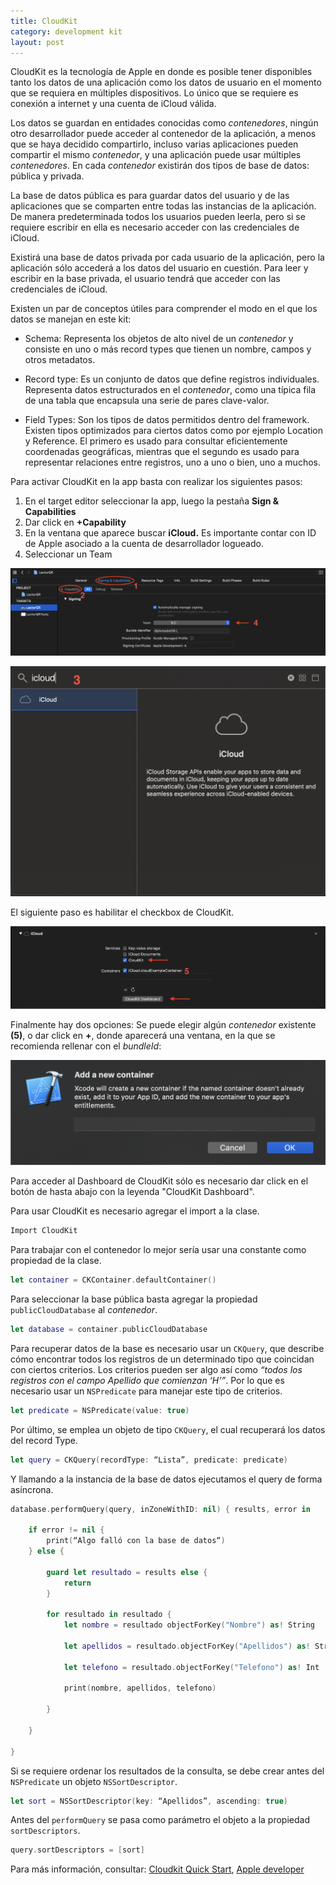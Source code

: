 ```yaml
---
title: CloudKit
category: development kit
layout: post
---
```


CloudKit es la tecnología  de Apple en donde es posible tener disponibles tanto los datos de una aplicación como los datos de usuario en el momento que se requiera en múltiples dispositivos. Lo único que se requiere es conexión a internet y una cuenta de iCloud válida.

Los datos se guardan en entidades conocidas como *contenedores*, ningún otro desarrollador puede acceder al contenedor de la aplicación, a menos que se haya decidido compartirlo, incluso varias aplicaciones pueden compartir el mismo *contenedor*, y una aplicación puede usar múltiples *contenedores*. En cada *contenedor* existirán dos tipos de base de datos: pública y privada.

La base de datos pública es para guardar datos del usuario y de las aplicaciones que se comparten entre todas las instancias de la aplicación. De manera predeterminada todos los usuarios pueden leerla, pero si se requiere escribir en ella es necesario acceder con las credenciales de iCloud.

Existirá una base de datos privada por cada usuario de la aplicación, pero la aplicación sólo accederá a los datos del usuario en cuestión. Para leer y escribir en la base privada, el usuario tendrá que acceder con las credenciales de iCloud.

Existen un par de conceptos útiles para comprender el modo en el que los datos se manejan en este kit:

-   Schema: Representa los objetos de alto nivel de un *contenedor* y consiste en uno o más record types que tienen un nombre, campos y otros metadatos.

-   Record type: Es un conjunto de datos que define registros individuales. Representa datos estructurados en el *contenedor*, como una típica fila de una tabla que encapsula una serie de pares clave-valor.

-   Field Types: Son los tipos de datos permitidos dentro del framework. Existen tipos optimizados para ciertos datos como por ejemplo Location y Reference. El primero es usado para consultar eficientemente coordenadas geográficas, mientras que el segundo es usado para representar relaciones entre registros, uno a uno o bien, uno a muchos.

Para activar CloudKit en la app basta con realizar los siguientes pasos:

1.  En el target editor seleccionar la app, luego la pestaña **Sign & Capabilities**
2.  Dar click en **+Capability**
3.  En la ventana que aparece buscar **iCloud.** Es importante contar con ID de Apple asociado a la cuenta de desarrollador logueado.
4.  Seleccionar un Team

![Figura 1](https://github.com/JulesLeGrand/wiki/blob/master/cloudkit_capabilities.png)

![Figura 2](https://github.com/JulesLeGrand/wiki/blob/master/cloudkit_cloud.png)

El siguiente paso es habilitar el checkbox de CloudKit.

![Figura 3](https://github.com/JulesLeGrand/wiki/blob/master/cloudkit_checkboxes.png)

Finalmente hay dos opciones: Se puede elegir algún *contenedor* existente **(5)**, o dar click en **+**, donde aparecerá una ventana, en la que se recomienda rellenar con el *bundleId*:

![Figura 4](https://github.com/JulesLeGrand/wiki/blob/master/cloudkit_newcontainer.png)

Para acceder al Dashboard de CloudKit sólo es necesario dar click en el botón de hasta abajo con la leyenda "CloudKit Dashboard".


Para usar CloudKit es necesario agregar el import a la clase.

```swift
Import CloudKit
```

Para trabajar con el contenedor lo mejor sería usar una constante como propiedad de la clase.
```swift
let container = CKContainer.defaultContainer()
```

Para seleccionar la base pública basta agregar la propiedad `publicCloudDatabase` al *contenedor*.


```swift
let database = container.publicCloudDatabase
```

Para recuperar datos de la base es necesario usar un `CKQuery`, que describe cómo encontrar todos los registros de un determinado tipo que coincidan con ciertos criterios. Los criterios pueden ser algo así como *“todos los registros con el campo Apellido que comienzan ‘H’”*. Por lo que es necesario usar un `NSPredicate` para manejar este tipo de criterios.

```swift
let predicate = NSPredicate(value: true)
```

Por último, se emplea un objeto de tipo `CKQuery`, el cual recuperará los datos del record Type.

```swift
let query = CKQuery(recordType: “Lista”, predicate: predicate)
```

Y llamando a la instancia de la base de datos ejecutamos el query de forma asíncrona.

```swift
database.performQuery(query, inZoneWithID: nil) { results, error in

	if error != nil {
		print(“Algo falló con la base de datos“)
	} else {

		guard let resultado = results else {
			return
		}

		for resultado in resultado {
			let nombre = resultado objectForKey("Nombre") as! String

			let apellidos = resultado.objectForKey("Apellidos") as! String

			let telefono = resultado.objectForKey("Telefono") as! Int

			print(nombre, apellidos, telefono)

		}

	}

}
```


Si se requiere ordenar los resultados de la consulta, se debe crear antes del `NSPredicate` un objeto `NSSortDescriptor`.

```swift
let sort = NSSortDescriptor(key: “Apellidos”, ascending: true)
```

Antes del `performQuery` se pasa como parámetro el objeto a la propiedad `sortDescriptors`.

```swift
query.sortDescriptors = [sort]
```



Para más información, consultar:  [Cloudkit Quick Start](https://developer.apple.com/library/archive/documentation/DataManagement/Conceptual/CloudKitQuickStart/Introduction/Introduction.html#//apple_ref/doc/uid/TP40014987-CH1-SW1),  [Apple developer](https://developer.apple.com/documentation/cloudkit)
